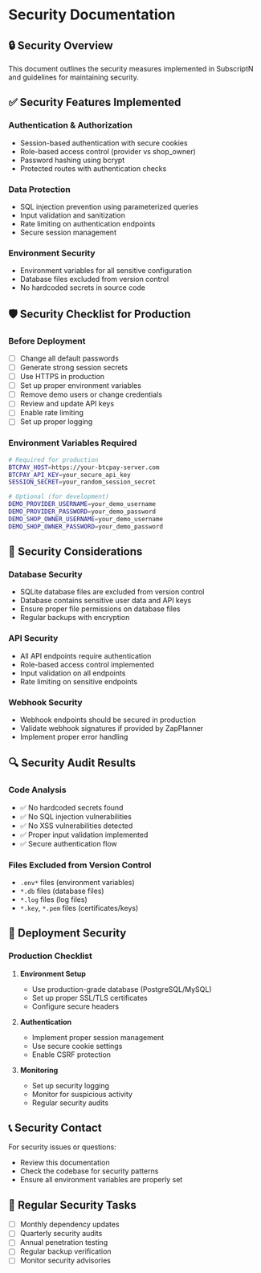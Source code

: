 # Security Documentation

## 🔒 Security Overview

This document outlines the security measures implemented in SubscriptN and guidelines for maintaining security.

## ✅ Security Features Implemented

### Authentication & Authorization
- Session-based authentication with secure cookies
- Role-based access control (provider vs shop_owner)
- Password hashing using bcrypt
- Protected routes with authentication checks

### Data Protection
- SQL injection prevention using parameterized queries
- Input validation and sanitization
- Rate limiting on authentication endpoints
- Secure session management

### Environment Security
- Environment variables for all sensitive configuration
- Database files excluded from version control
- No hardcoded secrets in source code

## 🛡️ Security Checklist for Production

### Before Deployment
- [ ] Change all default passwords
- [ ] Generate strong session secrets
- [ ] Use HTTPS in production
- [ ] Set up proper environment variables
- [ ] Remove demo users or change credentials
- [ ] Review and update API keys
- [ ] Enable rate limiting
- [ ] Set up proper logging

### Environment Variables Required
```bash
# Required for production
BTCPAY_HOST=https://your-btcpay-server.com
BTCPAY_API_KEY=your_secure_api_key
SESSION_SECRET=your_random_session_secret

# Optional (for development)
DEMO_PROVIDER_USERNAME=your_demo_username
DEMO_PROVIDER_PASSWORD=your_demo_password
DEMO_SHOP_OWNER_USERNAME=your_demo_username
DEMO_SHOP_OWNER_PASSWORD=your_demo_password
```

## 🚨 Security Considerations

### Database Security
- SQLite database files are excluded from version control
- Database contains sensitive user data and API keys
- Ensure proper file permissions on database files
- Regular backups with encryption

### API Security
- All API endpoints require authentication
- Role-based access control implemented
- Input validation on all endpoints
- Rate limiting on sensitive endpoints

### Webhook Security
- Webhook endpoints should be secured in production
- Validate webhook signatures if provided by ZapPlanner
- Implement proper error handling

## 🔍 Security Audit Results

### Code Analysis
- ✅ No hardcoded secrets found
- ✅ No SQL injection vulnerabilities
- ✅ No XSS vulnerabilities detected
- ✅ Proper input validation implemented
- ✅ Secure authentication flow

### Files Excluded from Version Control
- `.env*` files (environment variables)
- `*.db` files (database files)
- `*.log` files (log files)
- `*.key`, `*.pem` files (certificates/keys)

## 🚀 Deployment Security

### Production Checklist
1. **Environment Setup**
   - Use production-grade database (PostgreSQL/MySQL)
   - Set up proper SSL/TLS certificates
   - Configure secure headers

2. **Authentication**
   - Implement proper session management
   - Use secure cookie settings
   - Enable CSRF protection

3. **Monitoring**
   - Set up security logging
   - Monitor for suspicious activity
   - Regular security audits

## 📞 Security Contact

For security issues or questions:
- Review this documentation
- Check the codebase for security patterns
- Ensure all environment variables are properly set

## 🔄 Regular Security Tasks

- [ ] Monthly dependency updates
- [ ] Quarterly security audits
- [ ] Annual penetration testing
- [ ] Regular backup verification
- [ ] Monitor security advisories 
